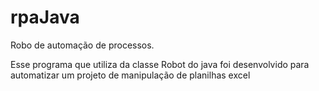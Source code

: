 # rpaJava
Robo de automação de processos.

Esse programa que utiliza da classe Robot do java foi desenvolvido para automatizar um projeto de manipulação de planilhas excel
